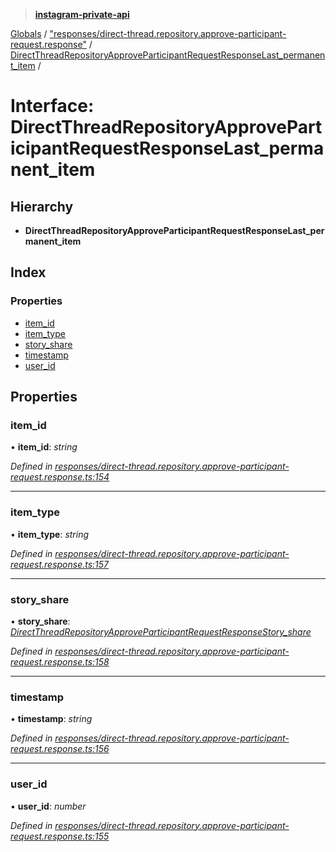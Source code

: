 > **[instagram-private-api](../README.md)**

[Globals](../globals.md) / ["responses/direct-thread.repository.approve-participant-request.response"](../modules/_responses_direct_thread_repository_approve_participant_request_response_.md) / [DirectThreadRepositoryApproveParticipantRequestResponseLast_permanent_item](_responses_direct_thread_repository_approve_participant_request_response_.directthreadrepositoryapproveparticipantrequestresponselast_permanent_item.md) /

# Interface: DirectThreadRepositoryApproveParticipantRequestResponseLast_permanent_item

## Hierarchy

* **DirectThreadRepositoryApproveParticipantRequestResponseLast_permanent_item**

## Index

### Properties

* [item_id](_responses_direct_thread_repository_approve_participant_request_response_.directthreadrepositoryapproveparticipantrequestresponselast_permanent_item.md#item_id)
* [item_type](_responses_direct_thread_repository_approve_participant_request_response_.directthreadrepositoryapproveparticipantrequestresponselast_permanent_item.md#item_type)
* [story_share](_responses_direct_thread_repository_approve_participant_request_response_.directthreadrepositoryapproveparticipantrequestresponselast_permanent_item.md#story_share)
* [timestamp](_responses_direct_thread_repository_approve_participant_request_response_.directthreadrepositoryapproveparticipantrequestresponselast_permanent_item.md#timestamp)
* [user_id](_responses_direct_thread_repository_approve_participant_request_response_.directthreadrepositoryapproveparticipantrequestresponselast_permanent_item.md#user_id)

## Properties

###  item_id

• **item_id**: *string*

*Defined in [responses/direct-thread.repository.approve-participant-request.response.ts:154](https://github.com/Nerixyz/instagram-private-api/blob/e5037ee/src/responses/direct-thread.repository.approve-participant-request.response.ts#L154)*

___

###  item_type

• **item_type**: *string*

*Defined in [responses/direct-thread.repository.approve-participant-request.response.ts:157](https://github.com/Nerixyz/instagram-private-api/blob/e5037ee/src/responses/direct-thread.repository.approve-participant-request.response.ts#L157)*

___

###  story_share

• **story_share**: *[DirectThreadRepositoryApproveParticipantRequestResponseStory_share](_responses_direct_thread_repository_approve_participant_request_response_.directthreadrepositoryapproveparticipantrequestresponsestory_share.md)*

*Defined in [responses/direct-thread.repository.approve-participant-request.response.ts:158](https://github.com/Nerixyz/instagram-private-api/blob/e5037ee/src/responses/direct-thread.repository.approve-participant-request.response.ts#L158)*

___

###  timestamp

• **timestamp**: *string*

*Defined in [responses/direct-thread.repository.approve-participant-request.response.ts:156](https://github.com/Nerixyz/instagram-private-api/blob/e5037ee/src/responses/direct-thread.repository.approve-participant-request.response.ts#L156)*

___

###  user_id

• **user_id**: *number*

*Defined in [responses/direct-thread.repository.approve-participant-request.response.ts:155](https://github.com/Nerixyz/instagram-private-api/blob/e5037ee/src/responses/direct-thread.repository.approve-participant-request.response.ts#L155)*